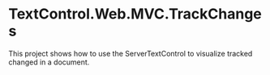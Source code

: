 # TextControl.Web.MVC.TrackChanges
This project shows how to use the ServerTextControl to visualize tracked changed in a document.
